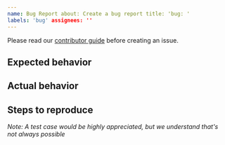 ```yaml
---
name: Bug Report about: Create a bug report title: 'bug: '
labels: 'bug' assignees: ''
---
```


Please read our [contributor guide](https://github.com/Netflix/dgs-framework/blob/master/CONTRIBUTING.md) before
creating an issue.

## Expected behavior

## Actual behavior

## Steps to reproduce

_Note: A test case would be highly appreciated, but we understand that's not always possible_ 